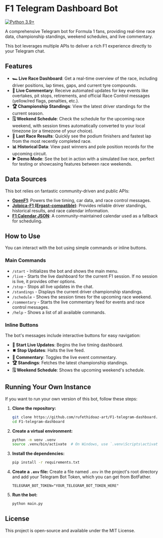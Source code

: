 # F1 Telegram Dashboard Bot

[![Python 3.9+](https://img.shields.io/badge/python-3.9+-blue.svg)](https://www.python.org/downloads/)

A comprehensive Telegram bot for Formula 1 fans, providing real-time race data, championship standings, weekend schedules, and live commentary.

This bot leverages multiple APIs to deliver a rich F1 experience directly to your Telegram chat.

<!-- Optional: Add a screenshot or GIF of the bot in action -->
<!-- ![Bot Demo GIF](link_to_your_gif.gif) -->

## Features

- **🏎️ Live Race Dashboard**: Get a real-time overview of the race, including driver positions, lap times, gaps, and current tyre compounds.
- **💬 Live Commentary**: Receive automated updates for key events like overtakes, pit stops, retirements, and official Race Control messages (yellow/red flags, penalties, etc.).
- **🏆 Championship Standings**: View the latest driver standings for the current season.
- **🗓️ Weekend Schedule**: Check the schedule for the upcoming race weekend, with session times automatically converted to your local timezone (or a timezone of your choice).
- **🏁 Last Race Results**: Quickly see the podium finishers and fastest lap from the most recently completed race.
- **📊 Historical Data**: View past winners and pole position records for the upcoming circuit.
- **▶️ Demo Mode**: See the bot in action with a simulated live race, perfect for testing or showcasing features between race weekends.

## Data Sources

This bot relies on fantastic community-driven and public APIs:

- **[OpenF1](https://openf1.org/)**: Powers the live timing, car data, and race control messages.
- **[Jolpica-F1 (Ergast-compatible)](https://github.com/jolpica/jolpica-f1-api)**: Provides reliable driver standings, historical results, and race calendar information.
- **[F1 Calendar JSON](https://github.com/sportstimes/f1)**: A community-maintained calendar used as a fallback for scheduling.

## How to Use

You can interact with the bot using simple commands or inline buttons.

### Main Commands

*   `/start` - Initializes the bot and shows the main menu.
*   `/live` - Starts the live dashboard for the current F1 session. If no session is live, it provides other options.
*   `/stop` - Stops all live updates in the chat.
*   `/standings` - Displays the current driver championship standings.
*   `/schedule` - Shows the session times for the upcoming race weekend.
*   `/commentary` - Starts the live commentary feed for events and race control messages.
*   `/help` - Shows a list of all available commands.

### Inline Buttons

The bot's messages include interactive buttons for easy navigation:

- **🔴 Start Live Updates**: Begins the live timing dashboard.
- **⏹️ Stop Updates**: Halts the live feed.
- **💬 Commentary**: Toggles the live event commentary.
- **🏆 Standings**: Fetches the latest championship standings.
- **🗓️ Weekend Schedule**: Shows the upcoming weekend's schedule.

## Running Your Own Instance

If you want to run your own version of this bot, follow these steps:

1.  **Clone the repository:**
    ```bash
    git clone https://github.com/rufethidoaz-art/F1-telegram-dashboard.git
    cd F1-telegram-dashboard
    ```

2.  **Create a virtual environment:**
    ```bash
    python -m venv .venv
    source .venv/bin/activate  # On Windows, use `.venv\Scripts\activate`
    ```

3.  **Install the dependencies:**
    ```bash
    pip install -r requirements.txt
    ```

4.  **Create a `.env` file:**
    Create a file named `.env` in the project's root directory and add your Telegram Bot Token, which you can get from BotFather.

    ```
    TELEGRAM_BOT_TOKEN="YOUR_TELEGRAM_BOT_TOKEN_HERE"
    ```

5.  **Run the bot:**
    ```bash
    python main.py
    ```

## License

This project is open-source and available under the MIT License.